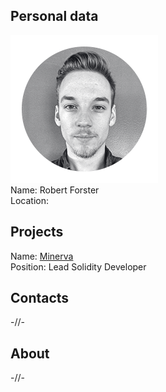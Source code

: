## Personal data
![ photo](photo/robert_forster.png)  
Name: Robert Forster  
Location:
## Projects 
Name: [Minerva](../projects/minerva.md)  
Position: Lead Solidity Developer 
## Contacts
-//-
## About
-//-
